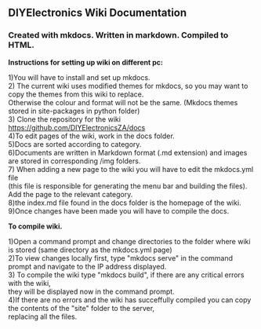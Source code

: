 <h2>DIYElectronics Wiki Documentation</h2>

<h3>
Created with mkdocs.
Written in markdown.
Compiled to HTML.
</h3>
<b>Instructions for setting up wiki on different pc:</b>

1)You will have to install and set up mkdocs.  
2) The current wiki uses modified themes for mkdocs, so you may want to copy the themes from this wiki to replace.   
    Otherwise the colour and format will not be the same. (Mkdocs themes stored in site-packages in python folder)  
3) Clone the repository for the wiki https://github.com/DIYElectronicsZA/docs  
4)To edit pages of the wiki, work in the docs folder.  
5)Docs are sorted according to category.  
6)Documents are written in Markdown format (.md extension) and images are stored in corresponding /img folders.  
7) When adding a new page to the wiki you will have to edit the mkdocs.yml file  
    (this file is responsible for generating the menu bar and building the files).  
     Add the page to the relevant category.  
8)the index.md file found in the docs folder is the homepage of the wiki.  
9)Once changes have been made you will have to compile the docs.  

<b>To compile wiki.</b>  

1)Open a command prompt and change directories to the folder where wiki is stored (same directory as the mkdocs.yml page)  
2)To view changes locally first, type "mkdocs serve" in the command prompt and navigate to the IP address displayed.  
3) To compile the wiki type "mkdocs build", if there are any critical errors with the wiki,  
    they will be displayed now in the command prompt.   
4)If there are no errors and the wiki has succeffully compiled you can copy the contents of the "site" folder to the server,   
    replacing all the files.   
